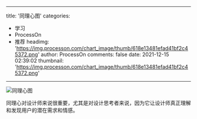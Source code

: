 
---
title: '同理心图'
categories: 
 - 学习
 - ProcessOn
 - 推荐
headimg: 'https://img.processon.com/chart_image/thumb/618e13481efad41bf2c45372.png'
author: ProcessOn
comments: false
date: 2021-12-15 02:39:02
thumbnail: 'https://img.processon.com/chart_image/thumb/618e13481efad41bf2c45372.png'
---

<div>   
<img class="thumb" alt="同理心图" src="https://img.processon.com/chart_image/thumb/618e13481efad41bf2c45372.png" referrerpolicy="no-referrer">
<p>同理心对设计师来说很重要，尤其是对设计思考者来说，因为它让设计师真正理解和发现用户的潜在需求和情感。</p>  
</div>
            